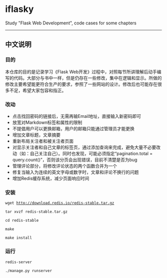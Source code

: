 # iflasky
Study "Flask Web Development", code cases for some chapters
***
## 中文说明
### 目的
本仓库的目的是记录学习《Flask Web开发》过程中，对照每节所讲理解后动手编写的代码。大部分与书中一样，但是仍存在一些修改，集中在逻辑和显示。所做的修改主要希望能更符合生产的要求，参照了一些网站的设计。修改后也可能存在很多不足，希望大家包容和指正。

### 改动
* 点击找回密码的链接后，无需再输Email地址，直接输入新密码即可
* 放宽对Markdown标签和属性的限制
* 不提倡用户可以更换邮箱，用户的邮箱只能通过管理员才能更换
* 增加文章标题，文章摘要
* 重新布局关注者和被关注者页面
* 对显示关注者和自己文章的标签页，通过添加查询来完成，避免大量不必要改动（如：自己关注自己）。同时也发现，可能必须指定“pagination.total = query.count()”，否则该分页会出现错误，目前不清楚是否为bug
* 管理评论部分，将修改评论状态的两个函数合并为一个
* 修复当输入为连续的英文字母或数字时，文章和评论不换行的问题
* 增加Redis缓存系统，减少页面响应时间

### 安装
<code>wget http://download.redis.io/redis-stable.tar.gz</code>   

<code>tar xvzf redis-stable.tar.gz</code>   

<code>cd redis-stable</code>   

<code>make</code>   

<code>make install</code>

### 运行
<code>redis-server</code>   

<code>./manage.py runserver</code>